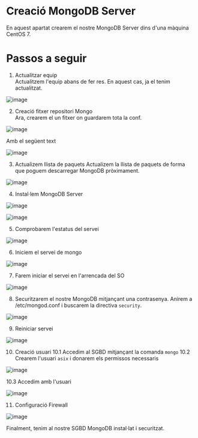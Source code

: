# Creació MongoDB Server
En aquest apartat crearem el nostre MongoDB Server dins d'una màquina CentOS 7.

# Passos a seguir

1. Actualitzar equip <br>
  Actualitzem l'equip abans de fer res. En aquest cas, ja el tenim actualitzat.
  
 ![image](https://user-images.githubusercontent.com/79653853/154332241-584e0402-0a36-48b3-9f7b-454abb1b8bb5.png)

2. Creació fitxer repositori Mongo <br>
  Ara, crearem el un fitxer on guardarem tota la conf.
  
  ![image](https://user-images.githubusercontent.com/79653853/154334269-24e952cd-fd67-423a-a26a-baef4b68d257.png)

  Amb el següent text
  
  ![image](https://user-images.githubusercontent.com/79653853/154335136-d5e43769-285a-41e0-8130-9fa0d7a17bb3.png)

3. Actualizem llista de paquets
  Actualizem la llista de paquets de forma que poguem descarregar MongoDB pròximament.
  
  ![image](https://user-images.githubusercontent.com/79653853/154335529-7ca41322-22ed-4693-b1fd-35dcc3fc9809.png)


4. Instal·lem MongoDB Server
  
  ![image](https://user-images.githubusercontent.com/79653853/154336436-324a6267-9734-4b40-9432-5282791eccc8.png)

  ![image](https://user-images.githubusercontent.com/79653853/154336488-f654cb19-906f-407a-b0cc-2349c86d5e29.png)

5. Comprobarem l'estatus del servei
  
  ![image](https://user-images.githubusercontent.com/79653853/154336707-4d2c5e9b-2fed-465e-ab98-db6a31e0f422.png)

6. Iniciem el servei de mongo

  ![image](https://user-images.githubusercontent.com/79653853/154336815-dcb30685-e3fb-408a-a762-6ed717f1c119.png)


7. Farem iniciar el servei en l'arrencada del SO

  ![image](https://user-images.githubusercontent.com/79653853/154336944-64b7937c-ab1d-4168-9025-4b30977aa333.png)
 
8. Securitzarem el nostre MongoDB mitjançant una contrasenya.
  Anirem a /etc/mongod.conf i buscarem la directiva `security`.
  
  ![image](https://user-images.githubusercontent.com/79653853/154883610-e5819a20-7586-4dbe-9269-fdbe42e6ab20.png)
  
9. Reiniciar servei

  ![image](https://user-images.githubusercontent.com/79653853/154883848-756a14cb-4a98-4f65-b280-2739ea112b0a.png)

10. Creació usuari
  10.1 Accedim al SGBD mitjançant la comanda `mongo`
  10.2 Crearem l'usuari `asix` i donarem els permissos necessaris
  
  ![image](https://user-images.githubusercontent.com/79653853/154884158-f5c74155-057f-49c7-96a4-94c01e0c8dc3.png)
  
  10.3 Accedim amb l'usuari

  ![image](https://user-images.githubusercontent.com/79653853/154884261-cd26ca7b-f0f5-48f8-a34a-811f6fd5034f.png)

11. Configuració Firewall
  
  ![image](https://user-images.githubusercontent.com/79653853/154884417-63592d0b-c436-4fcf-be56-282279f8049f.png)


Finalment, tenim al nostre SGBD MongoDB instal·lat i securitzat.
